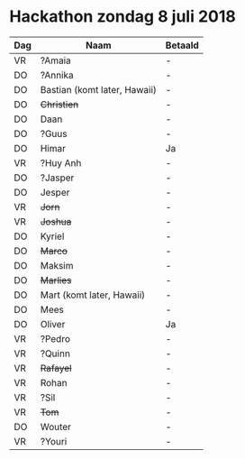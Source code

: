 # Hackathon zondag 8 juli 2018

Dag|Naam|Betaald
---|---|---
VR|?Amaia|-
DO|?Annika|-
DO|Bastian (komt later, Hawaii)|-
DO|~~Christien~~|-
DO|Daan|-
DO|?Guus|-
DO|Himar|Ja
VR|?Huy Anh|-
DO|?Jasper|-
DO|Jesper|-
VR|~~Jorn~~|-
VR|~~Joshua~~|-
DO|Kyriel|-
DO|~~Marco~~|-
DO|Maksim|-
DO|~~Marlies~~|-
DO|Mart (komt later, Hawaii) |-
DO|Mees|-
DO|Oliver|Ja
VR|?Pedro|-
VR|?Quinn|-
VR|~~Rafayel~~|-
VR|Rohan|-
VR|?Sil|-
VR|~~Tom~~|-
DO|Wouter|-
VR|?Youri|-
